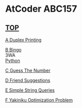 # AtCoder ABC157  

## [TOP](https://atcoder.jp/contests/abc157)  

[A Duplex Printing](https://atcoder.jp/contests/abc157/tasks/abc157_a)   
[](https://atcoder.jp/contests/abc157/submissions/)  

[B Bingo](https://atcoder.jp/contests/abc157/tasks/abc157_b)   
3WA  
[Python](https://atcoder.jp/contests/abc157/submissions/15557526)  

[C Guess The Number](https://atcoder.jp/contests/abc157/tasks/abc157_c)   
[](https://atcoder.jp/contests/abc157/submissions/)  

[D Friend Suggestions](https://atcoder.jp/contests/abc157/tasks/abc157_d)   
[](https://atcoder.jp/contests/abc157/submissions/)  

[E Simple String Queries](https://atcoder.jp/contests/abc157/tasks/abc157_e)   
[](https://atcoder.jp/contests/abc157/submissions/)  

[F Yakiniku Optimization Problem](https://atcoder.jp/contests/abc157/tasks/abc157_f)   
[](https://atcoder.jp/contests/abc157/submissions/)  

